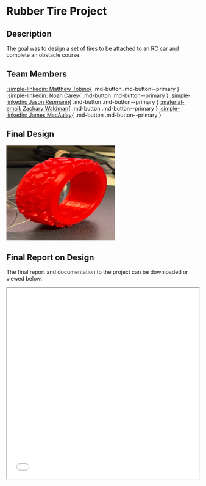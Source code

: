 # Rubber Tire Project

## Description
The goal was to design a set of tires to be attached to an RC car and complete an obstacle course.

## Team Members 
[:simple-linkedin: Matthew Tobino](https://www.linkedin.com/in/matthew-tobino-704a631b8/){ .md-button .md-button--primary }
[:simple-linkedin: Noah Carey](https://www.linkedin.com/in/noah-carey-7644b9208/){ .md-button .md-button--primary }
[:simple-linkedin: Jason Repmann](https://www.linkedin.com/in/jason-repmann-86046223b/){ .md-button .md-button--primary }
[:material-email: Zachary Waldman](mailto:waldma63@students.rowan.edu){ .md-button .md-button--primary }
[:simple-linkedin: James MacAulay](https://www.linkedin.com/in/james-macaulay-7b529b230/){ .md-button .md-button--primary }

## Final Design
![Picture of Tire](../../img/FinalTirePic.png)

## Final Report on Design
The final report and documentation to the project can be downloaded or viewed below. 

<iframe src="../../../pdfs/TireProjectFinal.pdf" width="100%" height="500px"> </iframe>

